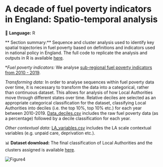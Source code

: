 # A decade of fuel poverty indicators in England: Spatio-temporal analysis

💬 **Language:** R

** Section summary:** Sequence and cluster analysis used to identify key spatial trajectories in fuel poverty based on definitions and indicators used in national policy in England. The full code to replicate the analysis and outputs in R is available [here](https://github.com/CaitHRobinson/decade-of-fuel-poverty/blob/main/TenYears.Rmd).

**Fuel poverty indicators:* We analyse [sub-regional fuel poverty indicators from 2010 - 2019](https://www.gov.uk/government/collections/fuel-poverty-sub-regional-statistics). 

*Transforming data:* In order to analyse sequences within fuel poverty data over time, it is necessary to transform the data into a categorical, rather than continuous dataset. This allows for analysis of how Local Authorities move through different states over time. Relative deciles are selected as an appropriate categorical classification for the dataset, classifying Local Authorities into deciles (i.e. the top 10%, top 10% etc.) for each year between 2010-2019. [Data_deciles.csv](https://github.com/CaitHRobinson/decade-of-fuel-poverty/blob/main/data_deciles.csv) includes the raw fuel poverty data (as a percentage) followed by a decile classification for each year.

*Other contextual data:* [LA_variables.csv](https://github.com/CaitHRobinson/decade-of-fuel-poverty/blob/main/LA_variables.csv) includes the LA scale contextual variables (e.g. unpaid care, deprivation etc.).

📊 **Dataset download:** The final classification of Local Authorities and the clusters assigned is available [here](https://github.com/CaitHRobinson/decade-of-fuel-poverty/blob/main/LA_finaldataset.csv).

![Figure4](https://user-images.githubusercontent.com/57355504/236172237-bcea9eff-b136-480f-849a-d7c588e77029.png)
